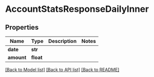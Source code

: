 # AccountStatsResponseDailyInner


## Properties
Name | Type | Description | Notes
------------ | ------------- | ------------- | -------------
**date** | **str** |  | 
**amount** | **float** |  | 

[[Back to Model list]](../README.md#documentation-for-models) [[Back to API list]](../README.md#documentation-for-api-endpoints) [[Back to README]](../README.md)


